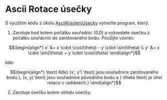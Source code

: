 # Ascii Rotace úsečky

S využitím kódu z úkolu [AsciiKresleníUsecky](../AsciiKresleniUsecky) vytvořte program, který:

1) Zarotuje bod kolem počátku souřadnic (0,0) a vykreslete úsečku z počátku souřacnic do zarotovaného bodu. Použijte vzorec:

$$\begin{align*}
x' &= x \cdot \cos(\theta) - y \cdot \sin(\theta) \\
y' &= x \cdot \sin(\theta) + y \cdot \cos(\theta)
\end{align*}$$

kde:

$$\begin{align*}
\text{ Kde} (x', y') \text{ jsou souřadnice zarotovaného bodu.},
(x, y) \text{ jsou souřadnice původního bodu a }
\theta \text{ je úhel rotace v radiánech.}
\end{align*}$$

2) Zarotuje úsečku kolem středu úsečky.
